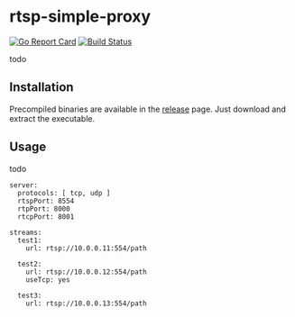 
# rtsp-simple-proxy

[![Go Report Card](https://goreportcard.com/badge/github.com/aler9/rtsp-simple-proxy)](https://goreportcard.com/report/github.com/aler9/rtsp-simple-proxy)
[![Build Status](https://travis-ci.org/aler9/rtsp-simple-proxy.svg?branch=master)](https://travis-ci.org/aler9/rtsp-simple-proxy)

todo

## Installation

Precompiled binaries are available in the [release](https://github.com/aler9/rtsp-simple-proxy/releases) page. Just download and extract the executable.

## Usage

todo

```
server:
  protocols: [ tcp, udp ]
  rtspPort: 8554
  rtpPort: 8000
  rtcpPort: 8001

streams:
  test1:
    url: rtsp://10.0.0.11:554/path

  test2:
    url: rtsp://10.0.0.12:554/path
    useTcp: yes

  test3:
    url: rtsp://10.0.0.13:554/path
```
